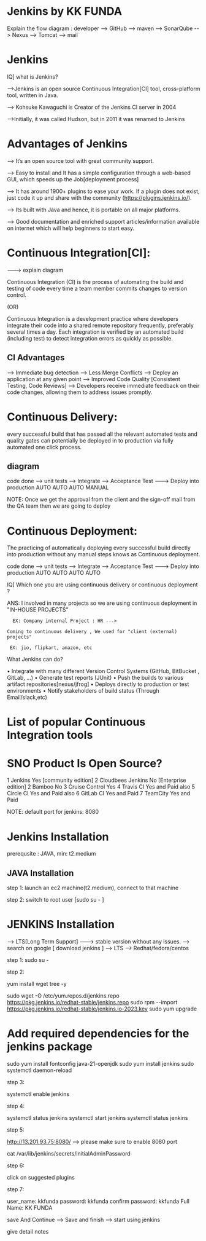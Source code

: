 Jenkins by KK FUNDA
====================

Explain the flow diagram : developer --> GitHub --> maven --> SonarQube --> Nexus --> Tomcat  --> mail


Jenkins
=======

IQ] what is Jenkins?

-->Jenkins is an open source Continuous Integration[CI] tool, cross-platform tool, written in Java.

--> Kohsuke Kawaguchi is Creator of the Jenkins CI server in 2004

-->Initially, it was called Hudson, but in 2011 it was renamed to Jenkins


Advantages  of Jenkins
======================
--> It’s an open source tool with great community support.

--> Easy to install and It has a simple configuration through a web-based GUI, which speeds up the Job[deployment process]

--> It has around 1900+ plugins to ease your work. If a plugin does not exist, just code it up and share with the community (https://plugins.jenkins.io/).

--> Its built with Java and hence, it is portable on all major platforms.

--> Good documentation and enriched support articles/information available on internet which will help beginners to start easy.



Continuous Integration[CI]:
==========================

---> explain diagram 

Continuous Integration (CI) is the process of automating the build and testing of code every time a team member commits changes to version control.

(OR)

Continuous Integration is a development practice where developers integrate their code into a shared remote repository frequently, preferably several times a day. Each integration is verified by an automated build (including test) to detect integration errors as quickly as possible.


CI Advantages
-------------
--> Immediate bug detection
--> Less Merge Conflicts
--> Deploy an application at any given point
--> Improved Code Quality [Consistent Testing, Code Reviews]
--> Developers receive immediate feedback on their code changes, allowing them to address issues promptly.


Continuous Delivery:
====================
every successful build that has passed all the relevant automated tests and quality gates can potentially be deployed in to production via fully automated one click process.

diagram 
-------

code done --> unit tests --> Integrate --> Acceptance Test ---> Deploy into production
         AUTO           AUTO          AUTO                 MANUAL 

NOTE: Once we get the approval from the client and the sign-off mail from the QA team then we are going   to deploy


Continuous Deployment: 
======================

The practicing of automatically deploying every successful build directly into production without any manual steps knows as Continuous deployment.


code done --> unit tests --> Integrate --> Acceptance Test ---> Deploy into production
         AUTO           AUTO          AUTO                 AUTO 




IQ] Which one you are using continuous delivery or continuous deployment ?

ANS: I involved in many projects so we are using continuous deployment in "IN-HOUSE PROJECTS"   
     
      EX: Company internal Project : HR ---> 

    Coming to continuous delivery , We used for "client (external) projects"

     EX: jio, flipkart, amazon, etc







What Jenkins can do?


• Integrate with many different Version Control Systems (GitHub, BitBucket , GitLab, ...)
• Generate test reports (JUnit)
• Push the builds to various artifact repositories[nexus/jfrog]
• Deploys directly to production or test environments
• Notify stakeholders of build status (Through Email/slack,etc)



List of popular Continuous Integration tools
============================================

SNO     Product           Is Open Source?
===========================================
1       Jenkins              Yes  [community edition]
2       Cloudbees Jenkins    No   [Enterprise edition] 
2       Bamboo               No
3       Cruise Control       Yes
4       Travis CI            Yes and Paid also
5       Circle CI            Yes and Paid also
6       GitLab CI            Yes and Paid
7       TeamCity             Yes and Paid


NOTE: default port for jenkins: 8080


Jenkins Installation
====================
prerequsite : JAVA, min: t2.medium

JAVA Installation
-----------------

step 1: launch an ec2 machine(t2.medium), connect to that machine

step 2: switch to root user [sudo su - ]





JENKINS Installation
====================

--> LTS[Long Term Support] ---> stable version without any issues.
--> search on google [ download jenkins ] --> LTS --> Redhat/fedora/centos


step 1: sudo su -

step 2: 

yum install wget tree -y




sudo wget -O /etc/yum.repos.d/jenkins.repo \
    https://pkg.jenkins.io/redhat-stable/jenkins.repo
sudo rpm --import https://pkg.jenkins.io/redhat-stable/jenkins.io-2023.key
sudo yum upgrade
# Add required dependencies for the jenkins package
sudo yum install fontconfig java-21-openjdk
sudo yum install jenkins
sudo systemctl daemon-reload




step 3: 

 systemctl enable jenkins

step 4: 

  systemctl status jenkins
  systemctl start jenkins
  systemctl status jenkins

step 5: 

http://13.201.93.75:8080/  --> please make sure to enable 8080 port 

cat /var/lib/jenkins/secrets/initialAdminPassword

step 6:

click on suggested plugins

step 7:

user_name:  kkfunda
password: kkfunda
confirm password: kkfunda
Full Name: KK FUNDA

save And Continue  --> Save and finish --> start using jenkins 

give detail notes
